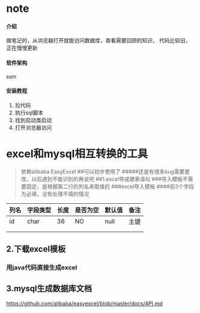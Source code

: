 # note

#### 介绍

做笔记的，从浏览器打开就能访问数据库，查看需要回顾的知识，
代码比较旧，正在慢慢更新

#### 软件架构

ssm

#### 安装教程

1. 拉代码
2. 执行sql脚本
3. 找到启动类启动
4. 打开浏览器访问

# excel和mysql相互转换的工具

> 依赖alibaba EasyExcel
> ##可以初步使用了
> #####还是有很多bug需要更改，以后遇到不能识别的再说吧
> ##1.excel导成建表语句
> ###导入模板不需要固定，是根据第二行的列名来取值的
> ###excel导入模板
> ####前3个字段为必填，没有处理不填的情况

| 列名 | 字段类型 | 长度 | 是否为空 | 默认值  | 备注 |
|----|------|----|------|------|----|
| id | char | 36 | NO   | null | 主键 |
|    |      |    |      |      |    |
|    |      |    |      |      |    |

## 2.下载excel模板

### 用java代码直接生成excel

## 3.mysql生成数据库文档

https://github.com/alibaba/easyexcel/blob/master/docs/API.md

